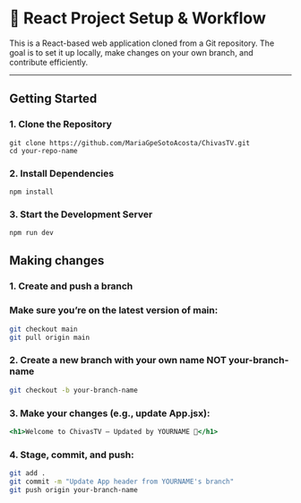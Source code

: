 # 🚀 React Project Setup & Workflow

This is a React-based web application cloned from a Git repository. The goal is to set it up locally, make changes on your own branch, and contribute efficiently.

---

## Getting Started

### 1. Clone the Repository

  ```
  git clone https://github.com/MariaGpeSotoAcosta/ChivasTV.git
  cd your-repo-name

  ```

### 2. Install Dependencies
  
    npm install
    
### 3. Start the Development Server
```bash
npm run dev
```
## Making changes
### 1. Create and push a branch
### Make sure you’re on the latest version of main:
```bash
git checkout main
git pull origin main
```
### 2. Create a new branch with your own name NOT your-branch-name
```bash
git checkout -b your-branch-name 
```

### 3. Make your changes (e.g., update App.jsx):
```jsx
<h1>Welcome to ChivasTV – Updated by YOURNAME 🚀</h1>
```
### 4. Stage, commit, and push:
```bash
git add .
git commit -m "Update App header from YOURNAME's branch"
git push origin your-branch-name
```





